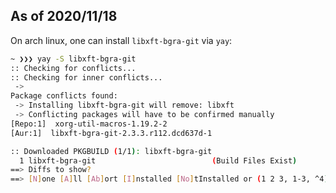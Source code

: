 


## As of 2020/11/18
On arch linux, one can install `libxft-bgra-git` via `yay`:

```bash
~ ❯❯❯ yay -S libxft-bgra-git
:: Checking for conflicts...
:: Checking for inner conflicts...
 ->
Package conflicts found:
 -> Installing libxft-bgra-git will remove: libxft
 -> Conflicting packages will have to be confirmed manually
[Repo:1]  xorg-util-macros-1.19.2-2
[Aur:1]  libxft-bgra-git-2.3.3.r112.dcd637d-1

:: Downloaded PKGBUILD (1/1): libxft-bgra-git
  1 libxft-bgra-git                          (Build Files Exist)
==> Diffs to show?
==> [N]one [A]ll [Ab]ort [I]nstalled [No]tInstalled or (1 2 3, 1-3, ^4)
```


